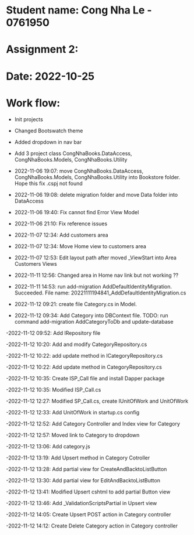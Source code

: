 ﻿# Student name: Cong Nha Le - 0761950

# Assignment 2: 

# Date: 2022-10-25

# Work flow:

- Init projects

- Changed Bootswatch theme

- Added dropdown in nav bar

- Add 3 project class CongNhaBooks.DataAccess, CongNhaBooks.Models, CongNhaBooks.Utility

- 2022-11-06 19:07: move CongNhaBooks.DataAccess, CongNhaBooks.Models, CongNhaBooks.Utility into Bookstore folder. Hope this fix .cspj not found

- 2022-11-06 19:08: delete migration folder and move Data folder into DataAccess

- 2022-11-06 19:40: Fix cannot find Error View Model

- 2022-11-06 21:10: Fix reference issues

- 2022-11-07 12:34: Add customers area

- 2022-11-07 12:34: Move Home view to customers area

- 2022-11-07 12:53: Edit layout path after moved _ViewStart into Area Customers Views

- 2022-11-11 12:56: Changed area in Home nav link but not working ??

- 2022-11-11 14:53: run add-migration AddDefaultIdentityMigration. Succeeded. File name: 20221111194841_AddDefaultIdentityMigration.cs

- 2022-11-12 09:21: create file Category.cs in Model. 

- 2022-11-12 09:34: Add Category into DBContext file. TODO: run command add-migration AddCategoryToDb and update-database

-2022-11-12 09:52: Add IRepository file

-2022-11-12 10:20: Add and modify CategoryRepository.cs

-2022-11-12 10:22: add update method in ICategoryRepository.cs

-2022-11-12 10:22: Add update method in CategoryRepository.cs

-2022-11-12 10:35: Create ISP_Call file and install Dapper package

-2022-11-12 10:35: Modified ISP_Call.cs

-2022-11-12 12:27: Modified SP_Call.cs, create IUnitOfWork and UnitOfWork

-2022-11-12 12:33: Add UnitOfWork in startup.cs config

-2022-11-12 12:52: Add Category Controller and Index view for Category

-2022-11-12 12:57: Moved link to Category to dropdown

-2022-11-12 13:06: Add category.js

-2022-11-12 13:19: Add Upsert method in Category Cotroller

-2022-11-12 13:28: Add partial view for CreateAndBacktoListButton

-2022-11-12 13:30: Add partial view for EditAndBacktoListButton

-2022-11-12 13:41: Modified Upsert cshtml to add partial Button view

-2022-11-12 13:46: Add _ValidationScriptsPartial in Upsert view

-2022-11-12 14:05: Create Upsert POST action in Category controller

-2022-11-12 14:12: Create Delete Category action in Category controller